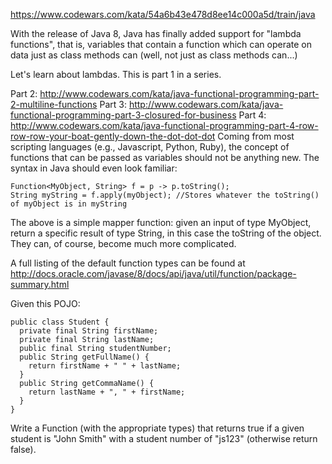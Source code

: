 https://www.codewars.com/kata/54a6b43e478d8ee14c000a5d/train/java

With the release of Java 8, Java has finally added support for "lambda functions", that is, variables that contain a function which can operate on data just as class methods can (well, not just as class methods can...)

Let's learn about lambdas. This is part 1 in a series.

Part 2: http://www.codewars.com/kata/java-functional-programming-part-2-multiline-functions
Part 3: http://www.codewars.com/kata/java-functional-programming-part-3-closured-for-business
Part 4: http://www.codewars.com/kata/java-functional-programming-part-4-row-row-row-your-boat-gently-down-the-dot-dot-dot
Coming from most scripting languages (e.g., Javascript, Python, Ruby), the concept of functions that can be passed as variables should not be anything new. The syntax in Java should even look familiar:
```
Function<MyObject, String> f = p -> p.toString();
String myString = f.apply(myObject); //Stores whatever the toString() of myObject is in myString
```
The above is a simple mapper function: given an input of type MyObject, return a specific result of type String, in this case the toString of the object. They can, of course, become much more complicated.

A full listing of the default function types can be found at http://docs.oracle.com/javase/8/docs/api/java/util/function/package-summary.html

Given this POJO:
```
public class Student {
  private final String firstName;
  private final String lastName;
  public final String studentNumber;
  public String getFullName() {
    return firstName + " " + lastName;
  }
  public String getCommaName() {
    return lastName + ", " + firstName;
  }
}
```
Write a Function (with the appropriate types) that returns true if a given student is "John Smith" with a student number of "js123" (otherwise return false).
